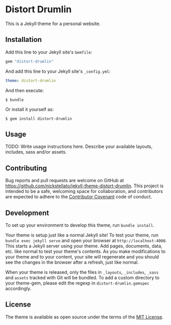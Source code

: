 # Distort Drumlin

This is a Jekyll theme for a personal website.

## Installation

Add this line to your Jekyll site's `Gemfile`:

```ruby
gem "distort-drumlin"
```

And add this line to your Jekyll site's `_config.yml`:

```yaml
theme: distort-drumlin
```

And then execute:

    $ bundle

Or install it yourself as:

    $ gem install distort-drumlin

## Usage

TODO: Write usage instructions here. Describe your available layouts, includes, sass and/or assets.

## Contributing

Bug reports and pull requests are welcome on GitHub at https://github.com/nickstellato/jekyll-theme-distort-drumlin. This project is intended to be a safe, welcoming space for collaboration, and contributors are expected to adhere to the [Contributor Covenant](http://contributor-covenant.org) code of conduct.

## Development

To set up your environment to develop this theme, run `bundle install`.

Your theme is setup just like a normal Jekyll site! To test your theme, run `bundle exec jekyll serve` and open your browser at `http://localhost:4000`. This starts a Jekyll server using your theme. Add pages, documents, data, etc. like normal to test your theme's contents. As you make modifications to your theme and to your content, your site will regenerate and you should see the changes in the browser after a refresh, just like normal.

When your theme is released, only the files in `_layouts`, `_includes`, `_sass` and `assets` tracked with Git will be bundled.
To add a custom directory to your theme-gem, please edit the regexp in `distort-drumlin.gemspec` accordingly.

## License

The theme is available as open source under the terms of the [MIT License](https://opensource.org/licenses/MIT).
